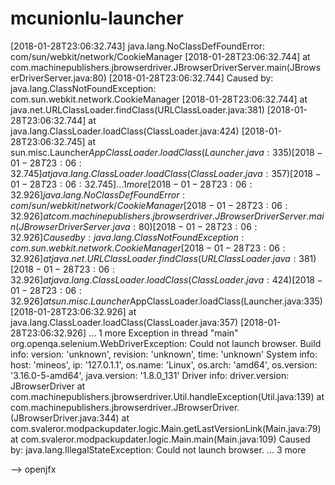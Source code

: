 # mcunionlu-launcher
[2018-01-28T23:06:32.743] java.lang.NoClassDefFoundError: com/sun/webkit/network/CookieManager
[2018-01-28T23:06:32.744]       at com.machinepublishers.jbrowserdriver.JBrowserDriverServer.main(JBrowserDriverServer.java:80)
[2018-01-28T23:06:32.744] Caused by: java.lang.ClassNotFoundException: com.sun.webkit.network.CookieManager
[2018-01-28T23:06:32.744]       at java.net.URLClassLoader.findClass(URLClassLoader.java:381)
[2018-01-28T23:06:32.744]       at java.lang.ClassLoader.loadClass(ClassLoader.java:424)
[2018-01-28T23:06:32.745]       at sun.misc.Launcher$AppClassLoader.loadClass(Launcher.java:335)
[2018-01-28T23:06:32.745]       at java.lang.ClassLoader.loadClass(ClassLoader.java:357)
[2018-01-28T23:06:32.745]       ... 1 more
[2018-01-28T23:06:32.926] java.lang.NoClassDefFoundError: com/sun/webkit/network/CookieManager
[2018-01-28T23:06:32.926]       at com.machinepublishers.jbrowserdriver.JBrowserDriverServer.main(JBrowserDriverServer.java:80)
[2018-01-28T23:06:32.926] Caused by: java.lang.ClassNotFoundException: com.sun.webkit.network.CookieManager
[2018-01-28T23:06:32.926]       at java.net.URLClassLoader.findClass(URLClassLoader.java:381)
[2018-01-28T23:06:32.926]       at java.lang.ClassLoader.loadClass(ClassLoader.java:424)
[2018-01-28T23:06:32.926]       at sun.misc.Launcher$AppClassLoader.loadClass(Launcher.java:335)
[2018-01-28T23:06:32.926]       at java.lang.ClassLoader.loadClass(ClassLoader.java:357)
[2018-01-28T23:06:32.926]       ... 1 more
Exception in thread "main" org.openqa.selenium.WebDriverException: Could not launch browser.
Build info: version: 'unknown', revision: 'unknown', time: 'unknown'
System info: host: 'mineos', ip: '127.0.1.1', os.name: 'Linux', os.arch: 'amd64', os.version: '3.16.0-5-amd64', java.version: '1.8.0_131'
Driver info: driver.version: JBrowserDriver
        at com.machinepublishers.jbrowserdriver.Util.handleException(Util.java:139)
        at com.machinepublishers.jbrowserdriver.JBrowserDriver.<init>(JBrowserDriver.java:344)
        at com.svaleror.modpackupdater.logic.Main.getLastVersionLink(Main.java:79)
        at com.svaleror.modpackupdater.logic.Main.main(Main.java:109)
Caused by: java.lang.IllegalStateException: Could not launch browser.
        ... 3 more

-->
openjfx
